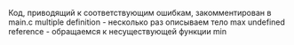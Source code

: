 Код, приводящий к соответствующим ошибкам, закомментирован в main.c
multiple definition - несколько раз описываем тело max
undefined reference - обращаемся к несуществующей функции min
